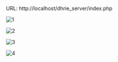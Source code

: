 URL: http://localhost/dhrie_server/index.php

![1](https://github.com/user-attachments/assets/d98d77c5-2347-45a4-994e-c92515da2885)

![2](https://github.com/user-attachments/assets/6733c443-6719-4540-8973-705e8d266ee3)

![3](https://github.com/user-attachments/assets/910cdec9-0f7d-4704-999d-306aacb5b74b)

![4](https://github.com/user-attachments/assets/7a253f7e-73e4-45db-92d0-f3e57216041a)
